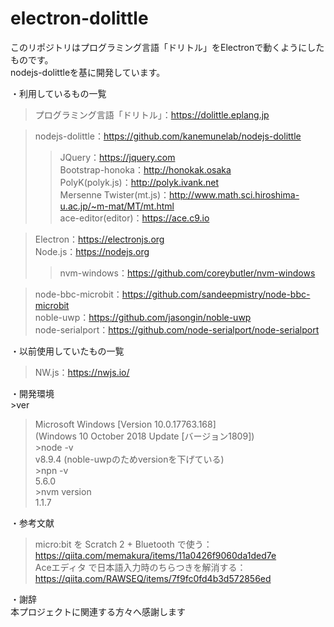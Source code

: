 # electron-dolittle
このリポジトリはプログラミング言語「ドリトル」をElectronで動くようにしたものです。  
nodejs-dolittleを基に開発しています。

・利用しているもの一覧  
>プログラミング言語「ドリトル」：https://dolittle.eplang.jp

>nodejs-dolittle：https://github.com/kanemunelab/nodejs-dolittle
>>JQuery：https://jquery.com  
>>Bootstrap-honoka：http://honokak.osaka  
>>PolyK(polyk.js)：http://polyk.ivank.net  
>>Mersenne Twister(mt.js)：http://www.math.sci.hiroshima-u.ac.jp/~m-mat/MT/mt.html  
>>ace-editor(editor)：https://ace.c9.io

>Electron：https://electronjs.org  
>Node.js：https://nodejs.org  
>>nvm-windows：https://github.com/coreybutler/nvm-windows

>node-bbc-microbit：https://github.com/sandeepmistry/node-bbc-microbit  
>noble-uwp：https://github.com/jasongin/noble-uwp  
>node-serialport：https://github.com/node-serialport/node-serialport

・以前使用していたもの一覧

>NW.js：https://nwjs.io/

・開発環境  
\>ver  
>Microsoft Windows \[Version 10.0.17763.168\]  
(Windows 10 October 2018 Update	\[バージョン1809\])  
>\>node -v  
>v8.9.4 (noble-uwpのためversionを下げている)  
>\>npn -v  
>5.6.0  
>\>nvm version  
>1.1.7

・参考文献  
>micro:bit を Scratch 2 + Bluetooth で使う：https://qiita.com/memakura/items/11a0426f9060da1ded7e  
>Aceエディタ で日本語入力時のちらつきを解消する：https://qiita.com/RAWSEQ/items/7f9fc0fd4b3d572856ed

・謝辞  
本プロジェクトに関連する方々へ感謝します
